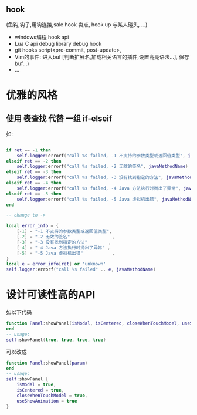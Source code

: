 ## hook

(鱼钩,钩子,用钩连接,sale hook 卖点, hook up 与某人碰头, ...)

* windows编程 hook api
* Lua C api debug library debug hook
* git hooks script<pre-commit, post-update>,
* Vim的事件: 进入buf [判断扩展名,加载相关语言的插件,设置高亮语法...], 保存buf...)
* ...

# 优雅的风格

## 使用 表查找 代替 一组 if-elseif
如:

```lua

if ret == -1 then
    self.logger:errorf("call %s failed, -1 不支持的参数类型或返回值类型", javaMethodName)
elseif ret == -2 then
    self.logger:errorf("call %s failed, -2 无效的签名", javaMethodName)
elseif ret == -3 then
    self.logger:errorf("call %s failed, -3 没有找到指定的方法", javaMethodName)
elseif ret == -4 then
    self.logger:errorf("call %s failed, -4 Java 方法执行时抛出了异常", javaMethodName)
elseif ret == -5 then
    self.logger:errorf("call %s failed, -5 Java 虚拟机出错", javaMethodName)
end

-- change to ->

local error_info = {
    [-1] = "-1 不支持的参数类型或返回值类型",
    [-2] = "-2 无效的签名"                ,
    [-3] = "-3 没有找到指定的方法"        ,
    [-4] = "-4 Java 方法执行时抛出了异常" ,
    [-5] = "-5 Java 虚拟机出错"           ,
}
local e = error_info[ret] or 'unknown'
self.logger:errorf("call %s failed" .. e, javaMethodName)
```

# 设计可读性高的API

如以下代码

```lua
function Panel:showPanel(isModal, isCentered, closeWhenTouchModel, useShowAnimation)
end
-- usage:
self:showPanel(true, true, true, true)
```

可以改成

```lua
function Panel:showPanel(param)
end
-- usage:
self:showPanel {
    isModal = true,
    isCentered = true,
    closeWhenTouchModel = true,
    useShowAnimation = true
}
```